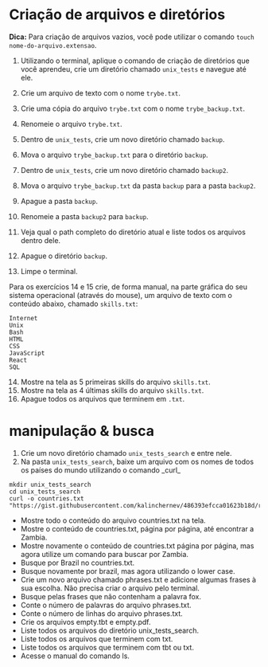 # Criação de arquivos e diretórios

**Dica:** Para criação de arquivos vazios, você pode utilizar o comando `touch nome-do-arquivo.extensao`.

1. Utilizando o terminal, aplique o comando de criação de diretórios que você aprendeu, crie um diretório chamado `unix_tests` e navegue até ele.

2. Crie um arquivo de texto com o nome `trybe.txt`.

3. Crie uma cópia do arquivo `trybe.txt` com o nome `trybe_backup.txt`.

4. Renomeie o arquivo `trybe.txt`.

5. Dentro de `unix_tests`, crie um novo diretório chamado `backup`.

6. Mova o arquivo `trybe_backup.txt` para o diretório `backup`.

7. Dentro de `unix_tests`, crie um novo diretório chamado `backup2`.

8. Mova o arquivo `trybe_backup.txt` da pasta `backup` para a pasta `backup2`.

9. Apague a pasta `backup`.

10. Renomeie a pasta `backup2` para `backup`.

11. Veja qual o path completo do diretório atual e liste todos os arquivos dentro dele.

12. Apague o diretório `backup`.

13. Limpe o terminal.

Para os exercícios 14 e 15 crie, de forma manual, na parte gráfica do seu sistema operacional (através do mouse), um arquivo de texto com o conteúdo abaixo, chamado `skills.txt`:

~~~
Internet
Unix
Bash
HTML
CSS
JavaScript
React
SQL
~~~

14. Mostre na tela as 5 primeiras skills do arquivo `skills.txt`.
15. Mostre na tela as 4 últimas skills do arquivo `skills.txt`.
16. Apague todos os arquivos que terminem em `.txt`.

# manipulação & busca

1. Crie um novo diretório chamado `unix_tests_search` e entre nele.
2. Na pasta `unix_tests_search`, baixe um arquivo com os nomes de todos os países do mundo utilizando o comando \_curl\_

~~~
mkdir unix_tests_search
cd unix_tests_search
curl -o countries.txt "https://gist.githubusercontent.com/kalinchernev/486393efcca01623b18d/raw/daa24c9fea66afb7d68f8d69f0c4b8eeb9406e83/countries"
~~~

* Mostre todo o conteúdo do arquivo countries.txt na tela.
* Mostre o conteúdo de countries.txt, página por página, até encontrar a Zambia.
* Mostre novamente o conteúdo de countries.txt página por página, mas agora utilize um comando para buscar por Zambia.
* Busque por Brazil no countries.txt.
* Busque novamente por brazil, mas agora utilizando o lower case.
* Crie um novo arquivo chamado phrases.txt e adicione algumas frases à sua escolha. Não precisa criar o arquivo pelo terminal.
* Busque pelas frases que não contenham a palavra fox.
* Conte o número de palavras do arquivo phrases.txt.
* Conte o número de linhas do arquivo phrases.txt.
* Crie os arquivos empty.tbt e empty.pdf.
* Liste todos os arquivos do diretório unix_tests_search.
* Liste todos os arquivos que terminem com txt.
* Liste todos os arquivos que terminem com tbt ou txt.
* Acesse o manual do comando ls.